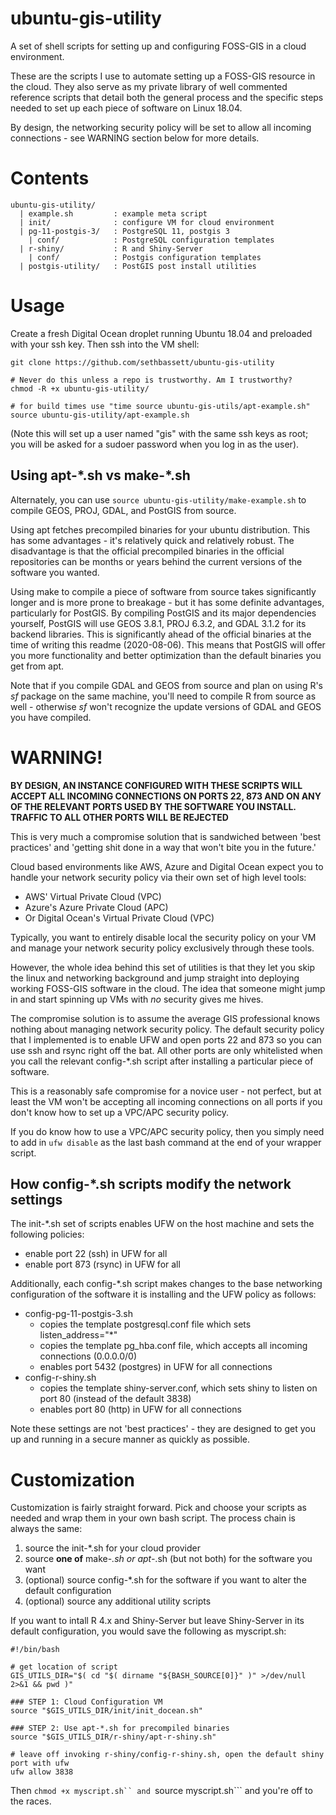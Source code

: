 # ubuntu-gis-utility

A set of shell scripts for setting up and configuring FOSS-GIS in a cloud environment.  
  
These are the scripts I use to automate setting up a FOSS-GIS resource in the cloud. They also serve as my private library of well commented reference scripts that detail both the general process and the specific steps needed to set up each piece of software on Linux 18.04.  

By design, the networking security policy will be set to allow all incoming connections - see WARNING section below for more details.  


# Contents  
```  
ubuntu-gis-utility/  
  | example.sh         : example meta script  
  | init/              : configure VM for cloud environment
  | pg-11-postgis-3/   : PostgreSQL 11, postgis 3
    | conf/            : PostgreSQL configuration templates
  | r-shiny/           : R and Shiny-Server
    | conf/            : Postgis configuration templates
  | postgis-utility/   : PostGIS post install utilities
```  


# Usage  
  
Create a fresh Digital Ocean droplet running Ubuntu 18.04 and preloaded with your ssh key. Then ssh into the VM shell:  
  
```  
git clone https://github.com/sethbassett/ubuntu-gis-utility

# Never do this unless a repo is trustworthy. Am I trustworthy?
chmod -R +x ubuntu-gis-utility/

# for build times use "time source ubuntu-gis-utils/apt-example.sh"
source ubuntu-gis-utility/apt-example.sh
```  

(Note this will set up a user named "gis" with the same ssh keys as root; you will be asked for a sudoer password when you log in as the user).

## Using apt-\*.sh vs make-\*.sh

Alternately, you can use ```source ubuntu-gis-utility/make-example.sh``` to compile GEOS, PROJ, GDAL, and PostGIS from source.  
  
Using apt fetches precompiled binaries for your ubuntu distribution. This has some advantages - it's relatively quick and relatively robust. The disadvantage is that the official precompiled binaries in the official repositories can be months or years behind the current versions of the software you wanted.  

Using make to compile a piece of software from source takes significantly longer and is more prone to breakage - but it has some definite advantages, particularly for PostGIS. By compiling PostGIS and its major dependencies yourself, PostGIS will use GEOS 3.8.1, PROJ 6.3.2, and GDAL 3.1.2 for its backend libraries. This is significantly ahead of the official binaries at the time of writing this readme (2020-08-06). This means that PostGIS will offer you more functionality and better optimization than the default binaries you get from apt.  

Note that if you compile GDAL and GEOS from source and plan on using R's *sf* package on the same machine, you'll need to compile R from source as well - otherwise *sf* won't recognize the update versions of GDAL and GEOS you have compiled.

# WARNING!

**BY DESIGN, AN INSTANCE CONFIGURED WITH THESE SCRIPTS WILL ACCEPT ALL INCOMING CONNECTIONS ON PORTS 22, 873 AND ON ANY OF THE RELEVANT PORTS USED BY THE SOFTWARE YOU INSTALL. TRAFFIC TO ALL OTHER PORTS WILL BE REJECTED**  

This is very much a compromise solution that is sandwiched between 'best practices' and 'getting shit done in a way that won't bite you in the future.'
  
Cloud based environments like AWS, Azure and Digital Ocean expect you to handle your network security policy via their own set of high level tools:  
  + AWS' Virtual Private Cloud (VPC)  
  + Azure's Azure Private Cloud (APC)  
  + Or Digital Ocean's Virtual Private Cloud (VPC)  
  
Typically, you want to entirely disable local the security policy on your VM and manage your network security policy exclusively through these tools.  

However, the whole idea behind this set of utilities is that they let you skip the linux and networking background and jump straight into deploying working FOSS-GIS software in the cloud. The idea that someone might jump in and start spinning up VMs with *no* security gives me hives.  

The compromise solution is to assume the average GIS professional knows nothing about managing network security policy. The default security policy that I implemented is to enable UFW and open ports 22 and 873 so you can use ssh and rsync right off the bat. All other ports are only whitelisted when you call the relevant config-\*.sh script after installing a particular piece of software.  
  
This is a reasonably safe compromise for a novice user - not perfect, but at least the VM won't be accepting all incoming connections on all ports if you don't know how to set up a VPC/APC security policy.  

If you do know how to use a VPC/APC security policy, then you simply need to add in ```ufw disable``` as the last bash command at the end of your wrapper script.  

## How config-\*.sh scripts modify the network settings  

The init-\*.sh set of scripts enables UFW on the host machine and sets the following policies:  
  + enable port 22 (ssh) in UFW for all  
  + enable port 873 (rsync) in UFW for all  
  
Additionally, each config-\*.sh script makes changes to the base networking configuration of the software it is installing and the UFW policy as follows:  
  + config-pg-11-postgis-3.sh  
    + copies the template postgresql.conf file which sets listen_address="*"  
    + copies the template pg_hba.conf file, which accepts all incoming connections (0.0.0.0/0)  
    + enables port 5432 (postgres) in UFW for all connections  
  + config-r-shiny.sh  
    + copies the template shiny-server.conf, which sets shiny to listen on port 80 (instead of the default 3838)  
    + enables port 80 (http) in UFW for all connections  

Note these settings are not 'best practices' - they are designed to get you up and running in a secure manner as quickly as possible. 

# Customization  

Customization is fairly straight forward. Pick and choose your scripts as needed and wrap them in your own bash script. The process chain is always the same:  
  1. source the init-*.sh for your cloud provider  
  2. source **one of** make-*.sh or apt-*.sh (but not both) for the software you want  
  3. (optional) source config-*.sh for the software if you want to alter the default configuration  
  4. (optional) source any additional utility scripts  
  
If you want to intall R 4.x and Shiny-Server but leave Shiny-Server in its default configuration, you would save the following as myscript.sh:  
```  
#!/bin/bash

# get location of script
GIS_UTILS_DIR="$( cd "$( dirname "${BASH_SOURCE[0]}" )" >/dev/null 2>&1 && pwd )"

### STEP 1: Cloud Configuration VM
source "$GIS_UTILS_DIR/init/init_docean.sh"

### STEP 2: Use apt-*.sh for precompiled binaries
source "$GIS_UTILS_DIR/r-shiny/apt-r-shiny.sh"

# leave off invoking r-shiny/config-r-shiny.sh, open the default shiny port with ufw
ufw allow 3838
```

Then ```chmod +x myscript.sh`` and ```source myscript.sh``` and you're off to the races. 

  

